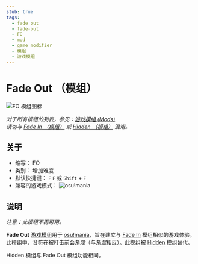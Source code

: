 ```yaml
---
stub: true
tags:
  - fade out
  - fade-out
  - FO
  - mod
  - game modifier
  - 模组
  - 游戏模组
---
```


# Fade Out （模组）

![FO 模组图标](/wiki/shared/mods/FO.png "Fade Out (FO) 模组图标")

*对于所有模组的列表，参见：[游戏模组 (Mods)](/wiki/Gameplay/Game_modifier)*\
*请勿与 [Fade In （模组）](/wiki/Gameplay/Game_modifier/Fade_In) 或 [Hidden （模组）](/wiki/Gameplay/Game_modifier/Hidden) 混淆。*

## 关于

- 缩写： FO
- 类别： 增加难度
- 默认快捷键： `F` `F` 或 `Shift` + `F`
- 兼容的游戏模式： ![][osu!mania]

## 说明

*注意：此模组不再可用。*

**Fade Out** [游戏模组](/wiki/Gameplay/Game_modifier)用于 [osu!mania](/wiki/Game_mode/osu!mania)，旨在建立与 [Fade In](/wiki/Gameplay/Game_modifier/Fade_In) 模组相似的游戏体验。此模组中，音符在被打击前会渐*隐*（与渐*显*相反）。此模组被 [Hidden](/wiki/Gameplay/Game_modifier/Hidden) 模组替代。

Hidden 模组与 Fade Out 模组功能相同。

[osu!mania]: /wiki/shared/mode/mania.png "osu!mania"
